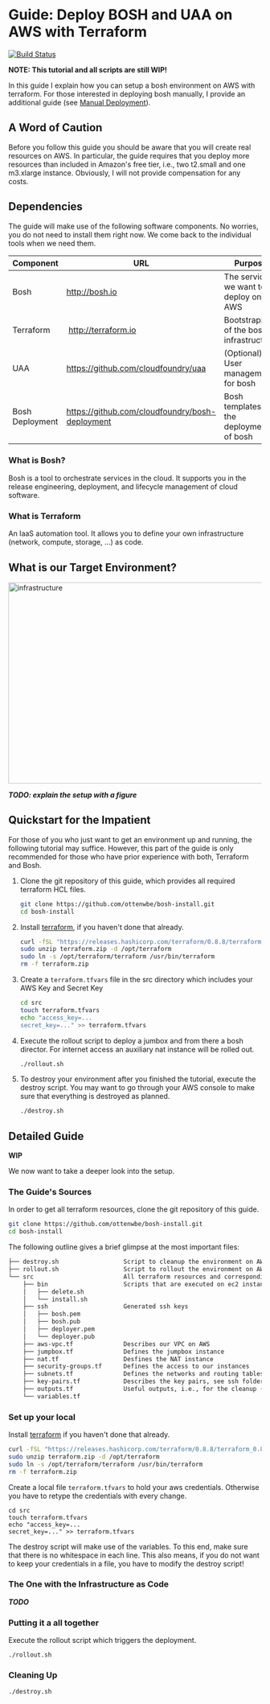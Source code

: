 # Guide: Deploy BOSH and UAA on AWS with Terraform #

[![Build Status](https://travis-ci.org/ottenwbe/bosh-install.svg?branch=master)](https://travis-ci.org/ottenwbe/bosh-install)

__NOTE: This tutorial and all scripts are still WIP!__

In this guide I explain how you can setup a bosh environment on AWS with terraform.
For those interested in deploying bosh manually, I provide an additional guide (see [Manual Deployment](MANUAL.md)).

## A Word of Caution ##

Before you follow this guide you should be aware that you will create real resources on AWS. 
In particular, the guide requires that you deploy more resources than included in Amazon's free tier, i.e., two t2.small and one m3.xlarge instance. 
Obviously, I will not provide compensation for any costs.  

## Dependencies ##

The guide will make use of the following software components. 
No worries, you do not need to install them right now.
We come back to the individual tools when we need them.

| Component  | URL | Purpose |
|---|---|---|
| Bosh  | http://bosh.io  | The service we want to deploy on AWS |
| Terraform  |  http://terraform.io | Bootstrapping of the bosh infrastructure |
| UAA  |  https://github.com/cloudfoundry/uaa | (Optional) User management for bosh |   
| Bosh Deployment  | https://github.com/cloudfoundry/bosh-deployment  | Bosh templates for the deployment of bosh |

### What is Bosh? ###

Bosh is a tool to orchestrate services in the cloud. 
It supports you in the release engineering, deployment, and lifecycle management of cloud software.

### What is Terraform ###

An IaaS automation tool. It allows you to define your own infrastructure (network, compute, storage, ...) as code.

## What is our Target Environment? ##

<img src="http://github.com/ottenwbe/bosh-install/blob/master/res/infrastructure.pdf" alt="infrastructure"  width="800" height="400">

___TODO: explain the setup with a figure___

## Quickstart for the Impatient ##

For those of you who just want to get an environment up and running, the following tutorial may suffice.
However, this part of the guide is only recommended for those who have prior experience with both, Terraform and Bosh. 

1. Clone the git repository of this guide, which provides all required terraform HCL files.
    
    ```bash
    git clone https://github.com/ottenwbe/bosh-install.git
    cd bosh-install
    ```

1. Install [terraform](https://www.terraform.io/intro/getting-started/install.html), if you haven't done that already.

    ```bash
    curl -fSL "https://releases.hashicorp.com/terraform/0.8.8/terraform_0.8.8_linux_amd64.zip" -o terraform.zip
    sudo unzip terraform.zip -d /opt/terraform
    sudo ln -s /opt/terraform/terraform /usr/bin/terraform
    rm -f terraform.zip
    ```
    
1. Create a ```terraform.tfvars``` file in the src directory which includes your AWS Key and Secret Key 
   
    ```bash
    cd src
    touch terraform.tfvars
    echo "access_key=...
    secret_key=..." >> terraform.tfvars
    ```
    
1. Execute the rollout script to deploy a jumbox and from there a bosh director. For internet access an auxiliary nat instance will be rolled out. 
 
     ```bash
     ./rollout.sh
     ```

1. To destroy your environment after you finished the tutorial, execute the destroy script. You may want to go through your AWS console to make sure that everything is destroyed as planned. 

    ```bash
    ./destroy.sh
    ```
    
## Detailed Guide ##

__WIP__

We now want to take a deeper look into the setup.

### The Guide's Sources ###

In order to get all terraform resources, clone the git repository of this guide.
    
```bash
git clone https://github.com/ottenwbe/bosh-install.git
cd bosh-install
```
    
The following outline gives a brief glimpse at the most important files:
    
```bash    
├── destroy.sh                  Script to cleanup the environment on AWS
├── rollout.sh                  Script to rollout the environment on AWS
└── src                         All terraform resources and corresponding scripts
    ├── bin                     Scripts that are executed on ec2 instances after the rollout
    │   ├── delete.sh
    │   └── install.sh
    ├── ssh                     Generated ssh keys
    │   ├── bosh.pem
    │   ├── bosh.pub
    │   ├── deployer.pem
    │   └── deployer.pub        
    ├── aws-vpc.tf              Describes our VPC on AWS
    ├── jumpbox.tf              Defines the jumpbox instance
    ├── nat.tf                  Desfines the NAT instance
    ├── security-groups.tf      Defines the access to our instances
    ├── subnets.tf              Defines the networks and routing tables 
    ├── key-pairs.tf            Describes the key pairs, see ssh folder
    ├── outputs.tf              Useful outputs, i.e., for the cleanup (destroy.sh)
    └── variables.tf       
```
    
### Set up your local ###    

Install [terraform](https://www.terraform.io/intro/getting-started/install.html) if you haven't done that already.

```bash
curl -fSL "https://releases.hashicorp.com/terraform/0.8.8/terraform_0.8.8_linux_amd64.zip" -o terraform.zip
sudo unzip terraform.zip -d /opt/terraform
sudo ln -s /opt/terraform/terraform /usr/bin/terraform
rm -f terraform.zip
```

Create a local file ```terraform.tfvars``` to hold your aws credentials. Otherwise you have to retype the credentials with every change.

```
cd src
touch terraform.tfvars
echo "access_key=...
secret_key=..." >> terraform.tfvars
```

The destroy script will make use of the variables. To this end, make sure that there is no whitespace in each line.
This also means, if you do not want to keep your credentials in a file, you have to modify the destroy script!

### The One with the Infrastructure as Code ###

___TODO___

### Putting it a all together ###

Execute the rollout script which triggers the deployment.

```
./rollout.sh
```

### Cleaning Up ###

```bash
./destroy.sh
```